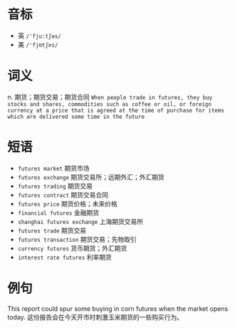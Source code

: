 # 音标

- 英 `/'fjuːtʃəs/`
- 美 `/'fjʊtʃɚz/`

# 词义

n. 期货；期货交易；期货合同
`When people trade in futures, they buy stocks and shares, commodities such as coffee or oil, or foreign currency at a price that is agreed at the time of purchase for items which are delivered some time in the future`

# 短语

- `futures market` 期货市场
- `futures exchange` 期货交易所；远期外汇；外汇期货
- `futures trading` 期货交易
- `futures contract` 期货交易合同
- `futures price` 期货价格；未来价格
- `financial futures` 金融期货
- `shanghai futures exchange` 上海期货交易所
- `futures trade` 期货交易
- `futures transaction` 期货交易；先物取引
- `currency futures` 货币期货；外汇期货
- `interest rate futures` 利率期货

# 例句

This report could spur some buying in corn futures when the market opens today.
这份报告会在今天开市时刺激玉米期货的一些购买行为。


